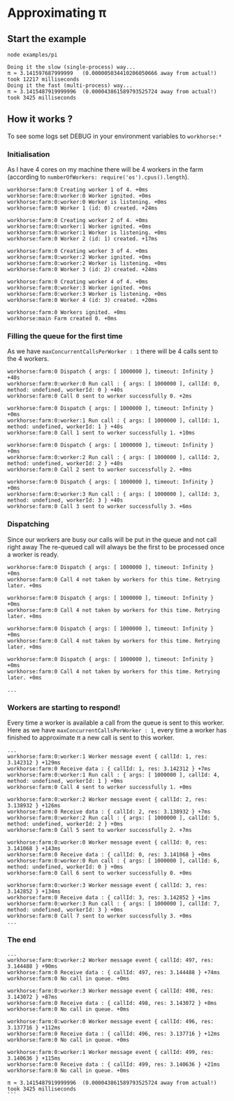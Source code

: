 # Approximating π

## Start the example

`node examples/pi`

```
Doing it the slow (single-process) way...
π ≈ 3.141597687999999   (0.000005034410206050666 away from actual!)
took 12217 milliseconds
Doing it the fast (multi-process) way...
π ≈ 3.1415487919999996  (0.000043861589793525724 away from actual!)
took 3425 milliseconds
```

## How it works ?

To see some logs set DEBUG in your environment variables to `workhorse:*`

### Initialisation

As I have 4 cores on my machine there will be 4 workers in the farm (according to `numberOfWorkers: require('os').cpus().length`).

```
workhorse:farm:0 Creating worker 1 of 4. +0ms
workhorse:farm:0:worker:0 Worker ignited. +0ms
workhorse:farm:0:worker:0 Worker is listening. +0ms
workhorse:farm:0 Worker 1 (id: 0) created. +24ms

workhorse:farm:0 Creating worker 2 of 4. +0ms
workhorse:farm:0:worker:1 Worker ignited. +0ms
workhorse:farm:0:worker:1 Worker is listening. +0ms
workhorse:farm:0 Worker 2 (id: 1) created. +17ms

workhorse:farm:0 Creating worker 3 of 4. +0ms
workhorse:farm:0:worker:2 Worker ignited. +0ms
workhorse:farm:0:worker:2 Worker is listening. +0ms
workhorse:farm:0 Worker 3 (id: 2) created. +24ms

workhorse:farm:0 Creating worker 4 of 4. +0ms
workhorse:farm:0:worker:3 Worker ignited. +0ms
workhorse:farm:0:worker:3 Worker is listening. +0ms
workhorse:farm:0 Worker 4 (id: 3) created. +20ms

workhorse:farm:0 Workers ignited. +0ms
workhorse:main Farm created 0. +0ms
```

### Filling the queue for the first time

As we have `maxConcurrentCallsPerWorker : 1` there will be 4 calls sent to the 4 workers.

```
workhorse:farm:0 Dispatch { args: [ 1000000 ], timeout: Infinity } +40s
workhorse:farm:0:worker:0 Run call : { args: [ 1000000 ], callId: 0, method: undefined, workerId: 0 } +40s
workhorse:farm:0 Call 0 sent to worker successfully 0. +2ms

workhorse:farm:0 Dispatch { args: [ 1000000 ], timeout: Infinity } +0ms
workhorse:farm:0:worker:1 Run call : { args: [ 1000000 ], callId: 1, method: undefined, workerId: 1 } +40s
workhorse:farm:0 Call 1 sent to worker successfully 1. +10ms

workhorse:farm:0 Dispatch { args: [ 1000000 ], timeout: Infinity } +0ms
workhorse:farm:0:worker:2 Run call : { args: [ 1000000 ], callId: 2, method: undefined, workerId: 2 } +40s
workhorse:farm:0 Call 2 sent to worker successfully 2. +0ms

workhorse:farm:0 Dispatch { args: [ 1000000 ], timeout: Infinity } +0ms
workhorse:farm:0:worker:3 Run call : { args: [ 1000000 ], callId: 3, method: undefined, workerId: 3 } +40s
workhorse:farm:0 Call 3 sent to worker successfully 3. +6ms
```

### Dispatching

Since our workers are busy our calls will be put in the queue and not call right away
The re-queued call will always be the first to be processed once a worker is ready. 

```
workhorse:farm:0 Dispatch { args: [ 1000000 ], timeout: Infinity } +0ms
workhorse:farm:0 Call 4 not taken by workers for this time. Retrying later. +0ms

workhorse:farm:0 Dispatch { args: [ 1000000 ], timeout: Infinity } +0ms
workhorse:farm:0 Call 4 not taken by workers for this time. Retrying later. +0ms

workhorse:farm:0 Dispatch { args: [ 1000000 ], timeout: Infinity } +0ms
workhorse:farm:0 Call 4 not taken by workers for this time. Retrying later. +0ms

workhorse:farm:0 Dispatch { args: [ 1000000 ], timeout: Infinity } +0ms
workhorse:farm:0 Call 4 not taken by workers for this time. Retrying later. +0ms

...
```

### Workers are starting to respond!

Every time a worker is available a call from the queue is sent to this worker.
Here as we have `maxConcurrentCallsPerWorker : 1`, every time a worker has finished to approximate π a new call is sent to this worker.

```
...
workhorse:farm:0:worker:1 Worker message event { callId: 1, res: 3.142312 } +129ms
workhorse:farm:0 Receive data : { callId: 1, res: 3.142312 } +7ms
workhorse:farm:0:worker:1 Run call : { args: [ 1000000 ], callId: 4, method: undefined, workerId: 1 } +0ms
workhorse:farm:0 Call 4 sent to worker successfully 1. +0ms

workhorse:farm:0:worker:2 Worker message event { callId: 2, res: 3.138932 } +126ms
workhorse:farm:0 Receive data : { callId: 2, res: 3.138932 } +7ms
workhorse:farm:0:worker:2 Run call : { args: [ 1000000 ], callId: 5, method: undefined, workerId: 2 } +0ms
workhorse:farm:0 Call 5 sent to worker successfully 2. +7ms

workhorse:farm:0:worker:0 Worker message event { callId: 0, res: 3.141068 } +143ms
workhorse:farm:0 Receive data : { callId: 0, res: 3.141068 } +0ms
workhorse:farm:0:worker:0 Run call : { args: [ 1000000 ], callId: 6, method: undefined, workerId: 0 } +0ms
workhorse:farm:0 Call 6 sent to worker successfully 0. +0ms

workhorse:farm:0:worker:3 Worker message event { callId: 3, res: 3.142852 } +134ms
workhorse:farm:0 Receive data : { callId: 3, res: 3.142852 } +1ms
workhorse:farm:0:worker:3 Run call : { args: [ 1000000 ], callId: 7, method: undefined, workerId: 3 } +0ms
workhorse:farm:0 Call 7 sent to worker successfully 3. +0ms
...
```

### The end

```
...
workhorse:farm:0:worker:2 Worker message event { callId: 497, res: 3.144488 } +90ms
workhorse:farm:0 Receive data : { callId: 497, res: 3.144488 } +74ms
workhorse:farm:0 No call in queue. +0ms

workhorse:farm:0:worker:3 Worker message event { callId: 498, res: 3.143072 } +87ms
workhorse:farm:0 Receive data : { callId: 498, res: 3.143072 } +8ms
workhorse:farm:0 No call in queue. +0ms

workhorse:farm:0:worker:0 Worker message event { callId: 496, res: 3.137716 } +112ms
workhorse:farm:0 Receive data : { callId: 496, res: 3.137716 } +12ms
workhorse:farm:0 No call in queue. +0ms

workhorse:farm:0:worker:1 Worker message event { callId: 499, res: 3.140636 } +115ms
workhorse:farm:0 Receive data : { callId: 499, res: 3.140636 } +21ms
workhorse:farm:0 No call in queue. +0ms

π ≈ 3.1415487919999996  (0.000043861589793525724 away from actual!)
took 3425 milliseconds
``̀
